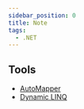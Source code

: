 ```yaml
---
sidebar_position: 0
title: Note
tags:
  - .NET
---
```


## Tools

- [AutoMapper](https://automapper.org/)
- [Dynamic LINQ](https://dynamic-linq.net/)
